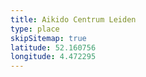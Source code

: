 ```yaml
---
title: Aikido Centrum Leiden
type: place
skipSitemap: true
latitude: 52.160756
longitude: 4.472295
---
```

